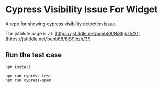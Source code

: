 # Cypress Visibility Issue For Widget

A repo for showing cypress visibility detection issue.

The jsfiddle page is at: [https://jsfiddle.net/benb88/8j89jbzh/3/](https://jsfiddle.net/benb88/8j89jbzh/3/)

## Run the test case

```
npm install

npm run cypress-test
npm run cypress-open
```
